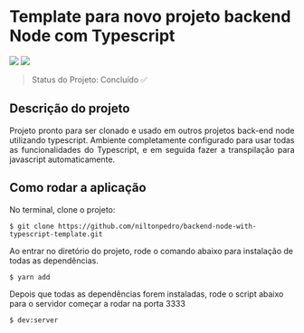 <h1>Template para novo projeto backend Node com Typescript</h1>

<p align="">
    <a alt="Top language">
        <img src="https://img.shields.io/github/languages/top/niltonpedro/backend-node-with-typescript-template?style=for-the-badge" />
    </a>
    <a alt="License">
        <img src="https://img.shields.io/github/license/niltonpedro/backend-node-with-typescript-template?style=for-the-badge" />
    </a>
</p>

> Status do Projeto: Concluído ✅


## Descrição do projeto

<p align="justify">
  Projeto pronto para ser clonado e usado em outros projetos back-end node utilizando typescript. Ambiente completamente configurado para usar todas as funcionalidades do Typescript, e em seguida fazer a transpilação para javascript automaticamente.
</p>



## Como rodar a aplicação

No terminal, clone o projeto:

```
$ git clone https://github.com/niltonpedro/backend-node-with-typescript-template.git
```

Ao entrar no diretório do projeto, rode o comando abaixo para instalação de todas as dependências.

```
$ yarn add
```

Depois que todas as dependências forem instaladas, rode o script abaixo para o servidor começar a rodar na porta 3333

```
$ dev:server
```
